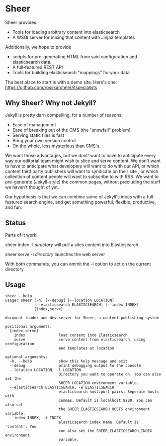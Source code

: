 Sheer
===================

Sheer provides:

- Tools for loading arbitrary content into elasticsearch
- A WSGI server for mixing that content with Jinja2 templates 

Additionally, we hope to provide
- scripts for pre-generating HTML from said configuration and elasticsearch data.
- A full-featured REST API
- Tools for building elasticsearch "mappings" for your data

The best place to start is with a demo site. Here's one:
https://github.com/rosskarchner/itspecialists

Why Sheer? Why not Jekyll?
---------

Jekyll is pretty darn compelling, for a number of reasons:

- Ease of management
- Ease of breaking out of the CMS (the "snowfall" problem)
- Serving static files is fast
- Bring your own version control
- On the whole, less mysterious than CMS's.

We want those advantages, but we dont' want to have to anticipate every way our editorial team might wish to slice and serve content. 
We don't want to have to anticipate what developers will want to do with our API, or which content third party publishers will want to syndicate on their site
, or which collection of content people will want to subscribe to with RSS. 
We want to pre-generate (Jekyll-style) the common pages, without precluding the stuff we haven't thought of yet.

Our hypothesis is that we can combine some of Jekyll's ideas with a full-featured search engine, and get something powerful, flexible, productive, and fun.

Status
------------

Parts of it work!

sheer index -l *directory* will pull a sites content into Elasticsearch

sheer serve -l *directory* launches the web server

With both commands, you can ommit the -l option to act on the current directory.

Usage
--------------

```
sheer --help
usage: sheer [-h] [--debug] [--location LOCATION]
             [--elasticsearch ELASTICSEARCH] [--index INDEX]
             {index,serve} ...

document loader and dev server for Sheer, a content publishing system

positional arguments:
  {index,serve}
    index               load content into Elasticsearch
    serve               serve content from elasticsearch, using configuration
                        and templates at location

optional arguments:
  -h, --help            show this help message and exit
  --debug               print debugging output to the console
  --location LOCATION, -l LOCATION
                        Directory you want to operate on. You can also set the
                        SHEER_LOCATION environment variable.
  --elasticsearch ELASTICSEARCH, -e ELASTICSEARCH
                        elasticsearch host:port pairs. Seperate hosts with
                        commas. Default is localhost:9200. You can also set
                        the SHEER_ELASTICSEARCH_HOSTS environment variable.
  --index INDEX, -i INDEX
                        elasticsearch index name. Default is 'content'. You
                        can also set the SHEER_ELASTICSEARCH_INDEX environment
                        variable.
```
